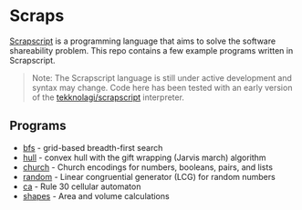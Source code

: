 # Scraps

[Scrapscript](https://scrapscript.org/) is a programming language that aims to solve the software shareability problem. This repo contains a few example programs written in Scrapscript.

> Note: The Scrapscript language is still under active development and syntax may change. Code here has been tested with an early version of the [tekknolagi/scrapscript](https://github.com/tekknolagi/scrapscript) interpreter.

## Programs

- [bfs](bfs.scrap) - grid-based breadth-first search
- [hull](hull.scrap) - convex hull with the gift wrapping (Jarvis march) algorithm
- [church](church.scrap) - Church encodings for numbers, booleans, pairs, and lists
- [random](random.scrap) - Linear congruential generator (LCG) for random numbers
- [ca](ca.scrap) - Rule 30 cellular automaton
- [shapes](shapes.scrap) - Area and volume calculations

